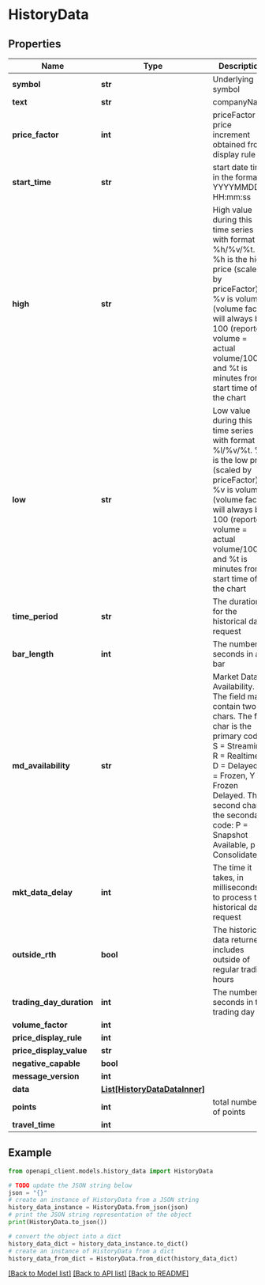 # HistoryData


## Properties

Name | Type | Description | Notes
------------ | ------------- | ------------- | -------------
**symbol** | **str** | Underlying symbol | [optional] 
**text** | **str** | companyName | [optional] 
**price_factor** | **int** | priceFactor is price increment obtained from display rule | [optional] 
**start_time** | **str** | start date time in the format YYYYMMDD-HH:mm:ss | [optional] 
**high** | **str** | High value during this time series with format %h/%v/%t. %h is the high price (scaled by priceFactor), %v is volume (volume factor will always be 100 (reported volume &#x3D; actual volume/100)) and %t is minutes from start time of the chart  | [optional] 
**low** | **str** | Low value during this time series with format %l/%v/%t. %l is the low price (scaled by priceFactor), %v is volume (volume factor will always be 100 (reported volume &#x3D; actual volume/100)) and %t is minutes from start time of the chart  | [optional] 
**time_period** | **str** | The duration for the historical data request | [optional] 
**bar_length** | **int** | The number of seconds in a bar | [optional] 
**md_availability** | **str** | Market Data Availability. The field may contain two chars. The first char is the primary code: S &#x3D; Streaming, R &#x3D; Realtime, D &#x3D; Delayed, Z &#x3D; Frozen, Y &#x3D; Frozen Delayed. The second char is the secondary code: P &#x3D; Snapshot Available, p &#x3D; Consolidated.  | [optional] 
**mkt_data_delay** | **int** | The time it takes, in milliseconds, to process the historical data request | [optional] 
**outside_rth** | **bool** | The historical data returned includes outside of regular trading hours  | [optional] 
**trading_day_duration** | **int** | The number of seconds in the trading day | [optional] 
**volume_factor** | **int** |  | [optional] 
**price_display_rule** | **int** |  | [optional] 
**price_display_value** | **str** |  | [optional] 
**negative_capable** | **bool** |  | [optional] 
**message_version** | **int** |  | [optional] 
**data** | [**List[HistoryDataDataInner]**](HistoryDataDataInner.md) |  | [optional] 
**points** | **int** | total number of points | [optional] 
**travel_time** | **int** |  | [optional] 

## Example

```python
from openapi_client.models.history_data import HistoryData

# TODO update the JSON string below
json = "{}"
# create an instance of HistoryData from a JSON string
history_data_instance = HistoryData.from_json(json)
# print the JSON string representation of the object
print(HistoryData.to_json())

# convert the object into a dict
history_data_dict = history_data_instance.to_dict()
# create an instance of HistoryData from a dict
history_data_from_dict = HistoryData.from_dict(history_data_dict)
```
[[Back to Model list]](../README.md#documentation-for-models) [[Back to API list]](../README.md#documentation-for-api-endpoints) [[Back to README]](../README.md)


